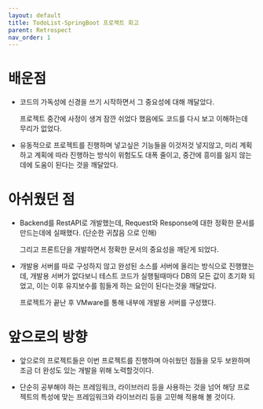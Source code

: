 ```yaml
---
layout: default
title: TodoList-SpringBoot 프로젝트 회고
parent: Retrospect
nav_order: 1
---
```


# 배운점

* 코드의 가독성에 신경을 쓰기 시작하면서 그 중요성에 대해 깨달았다.

    프로젝트 중간에 사정이 생겨 잠깐 쉬었다 했음에도 코드를 다시 보고 이해하는데 무리가 없었다.

* 유동적으로 프로젝트를 진행하며 넣고싶은 기능들을 이것저것 넣지않고, 미리 계획하고 계획에 따라 진행하는 방식이 위험도도 대폭 줄이고, 중간에 흥미를 잃지 않는데에 도움이 된다는 것을 깨달았다.

# 아쉬웠던 점

* Backend를 RestAPI로 개발했는데, Request와 Response에 대한 정확한 문서를 만드는데에 실패했다. (단순한 귀찮음 으로 인해)

    그리고 프론트단을 개발하면서 정확한 문서의 중요성을 깨닫게 되었다.

* 개발용 서버를 따로 구성하지 않고 완성된 소스를 서버에 올리는 방식으로 진행했는데, 개발용 서버가 없다보니 테스트 코드가 실행될때마다 DB의 모든 값이 초기화 되었고, 이는 이후 유지보수를 힘들게 하는 요인이 된다는것을 깨달았다.

    프로젝트가 끝난 후 VMware를 통해 내부에 개발용 서버를 구성했다.

# 앞으로의 방향

* 앞으로의 프로젝트들은 이번 프로젝트를 진행하며 아쉬웠던 점들을 모두 보완하며 조금 더 완성도 있는 개발을 위해 노력할것이다.

* 단순히 공부해야 하는 프레임워크, 라이브러리 등을 사용하는 것을 넘어 해당 프로젝트의 특성에 맞는 프레임워크와 라이브러리 등을 고민해 적용해 볼 것이다.